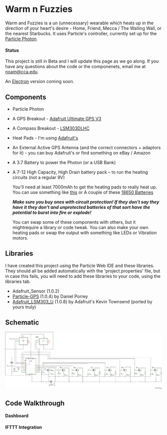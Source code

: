 # Warm n Fuzzies

Warm and Fuzzies is a un (unnecessary) wearable which heats up in the direction of your heart's desire - Home, Friend, Mecca / The Wailing Wall, or the nearest Starbucks.
It uses Particle's controller, currently set up for the [Particle Photon](https://store.particle.io/collections/photon).

#### Status

This project is still in Beta and I will update this page as we go along.
If you have any questions about the code or the componenets, email me at noam@cca.edu.

An [Electron](https://store.particle.io/collections/electron) version coming soon. 

## Components
* Particle Photon
* A GPS Breakout - [Adafruit Ultimate GPS V3](https://www.adafruit.com/product/746)
* A Compass Breakout - [LSM303DLHC](https://www.adafruit.com/product/1120)
* Heat Pads - I'm using [Adafruit's](https://www.adafruit.com/product/1481)
* An External Active GPS Antenna (and the correct connectors + adaptors for it) - you can buy Adafruit's or find something on eBay / Amazon
* A 3.7 Battery to power the Photon (or a USB Bank)
* A 7-12 High Capacity, High Drain battery pack – to run the heating circuits (not a regular 9V)
  
  You'll need at least 7000mAh to get the heating pads to really heat up. You can use something like [this](http://a.co/99Ji5B1) or A couple of these [18650 Batteries](http://a.co/b3cm1pK)

  ***Make sure you buy ones with circuit protection! If they don't say they have it they don't and unprotected batteries of that sort have the potential to burst into fire or explode!***

  You can swap some of these components with others, but it mightrequire a library or code tweak.
  You can also make your own heating pads or swap the output with something like LEDs or Vibration motors.

## Libraries 
I have created this project using the Particle Web IDE and these libraries. They should all be added automatically with the 'project.properties' file, but in case this fails, you will need to add these libraries to your code, using the libraries tab. 
* Adafruit_Sensor (1.0.2)
* [Particle-GPS](https://github.com/porrey/Particle-GPS) (1.0.4) by Daniel Porrey
* [Adafruit_LSM303_U](https://github.com/zomerfeld/Adafruit_LSM303_U) (1.0.8) by Adafruit's Kevin Townsend (ported by yours truly)  

## Schematic
![Schematic](warm_schematic_v4.png)

## Code Walkthrough

#### Dashboard

#### IFTTT Integration

